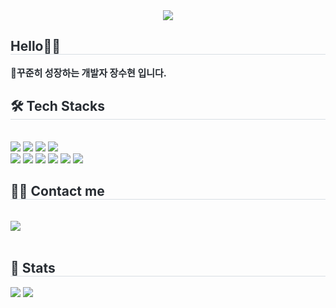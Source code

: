 <div align= "center">
    <img src="https://capsule-render.vercel.app/api?type=waving&color=0:f3afaf,100:edb38c&height=180&text=Aunsxm's%20Home&animation=&fontColor=ffffff&fontSize=60" />
    </div>
    <div style="text-align: left;"> 
    <h2 style="border-bottom: 1px solid #d8dee4; color: #282d33;"> Hello🙋‍♀️ </h2>  
    <div style="font-weight: 700; font-size: 15px; text-align: left; color: #282d33;"> 🏃꾸준히 성장하는 개발자 장수현 입니다. </div> 
    </div>
    <div style="text-align: left;">
    <h2 style="border-bottom: 1px solid #d8dee4; color: #282d33;"> 🛠️ Tech Stacks </h2> <br> 
    <div style="margin: ; text-align: left;" "text-align: left;"> <img src="https://img.shields.io/badge/Docker-2496ED?style=for-the-badge&logo=Docker&logoColor=white">
          <img src="https://img.shields.io/badge/Java-007396?style=for-the-badge&logo=Java&logoColor=white">
          <img src="https://img.shields.io/badge/Spring-6DB33F?style=for-the-badge&logo=Spring&logoColor=white">
          <img src="https://img.shields.io/badge/MySQL-4479A1?style=for-the-badge&logo=MySQL&logoColor=white">
          <br/><img src="https://img.shields.io/badge/Oracle-F80000?style=for-the-badge&logo=Oracle&logoColor=white">
          <img src="https://img.shields.io/badge/Github-181717?style=for-the-badge&logo=Github&logoColor=white">
          <img src="https://img.shields.io/badge/elasticsearch-%230377CC.svg?style=for-the-badge&logo=elasticsearch&logoColor=white">
          <img src ="https://img.shields.io/badge/dbeaver-372923.svg?style=for-the-badge&logo=dbeaver&logoColor=white">
          <img src ="https://img.shields.io/badge/mobaxterm-2C2E34.svg?style=for-the-badge&logo=mobaxterm&logoColor=white">
          <img src ="https://img.shields.io/badge/Logstash-005571.svg?&style=for-the-badge&logo=Logstash&logoColor=white">
          </div>
    </div>
    <div style="text-align: left;">
    <h2 style="border-bottom: 1px solid #d8dee4; color: #282d33;"> 🧑‍💻 Contact me </h2> <br> 
    <div style="text-align: left;"> <a href=mailto:tngus893716@gmail.com> <img src="https://img.shields.io/badge/Gmail-EA4335?style=for-the-badge&logo=Gmail&logoColor=white&link=mailto:tngus893716@gmail.com"> </a>
          </div>  <br> 
    <div style="text-align: left;">  </div> 
    </div>
    <div style="text-align: left;"> 
    <h2 style="border-bottom: 1px solid #d8dee4; color: #282d33;"> 🏅 Stats </h2> <div style="text-align: left;"> <img src="https://github-readme-stats.vercel.app/api?username=Aunsxm&bg_color=180,00000000,fea9cb&title_color=ea8690&text_color=ea8690"
         /> <img src="https://github-readme-stats.vercel.app/api/top-langs/?username=Aunsxm&layout=compact&bg_color=180,00000000,fea9cb&title_color=ea8690&text_color=ea8690"
           /> </div> 
    </div>
    











































